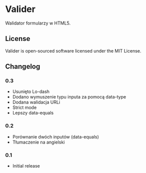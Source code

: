 # Valider
Walidator formularzy w HTML5.

## License
Valider is open-sourced software licensed under the MIT License.

## Changelog

### 0.3
- Usunięto Lo-dash
- Dodano wymuszenie typu inputa za pomocą data-type
- Dodana walidacja URLi
- Strict mode
- Lepszy data-equals

### 0.2
- Porównanie dwóch inputów (data-equals)
- Tłumaczenie na angielski

### 0.1
- Initial release